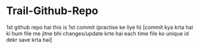 # Trail-Github-Repo
1st github repo hai
this is 1st commit (practise ke liye h)
[commit kya krta hai ki hum file me jitne bhi changes/update krte hai each time file ko unique id dekr save krta hai]
